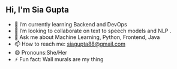 ## Hi, I'm Sia Gupta 

- 🌱 I’m currently learning Backend and DevOps
- 👯 I’m looking to collaborate on text to speech models and NLP .
- 💬 Ask me about Machine Learning, Python, Frontend, Java 
- 📫 How to reach me: siagupta88@gmail.com 
- 😄 Pronouns:She/Her
- ⚡ Fun fact: Wall murals are my thing 

<!--
**siagupta-03/siagupta-03** is a ✨ _special_ ✨ repository because its `README.md` (this file) appears on your GitHub profile.



- 🌱 I’m currently learning Backend and DevOps
- 👯 I’m looking to collaborate on text to speech models and NLP .
- 💬 Ask me about Machine Learning, Python, Frontend, Java 
- 📫 How to reach me: siagupta88@gmail.com 
- 😄 Pronouns:She/Her
- ⚡ Fun fact: Wall murals are my thing 
-->
